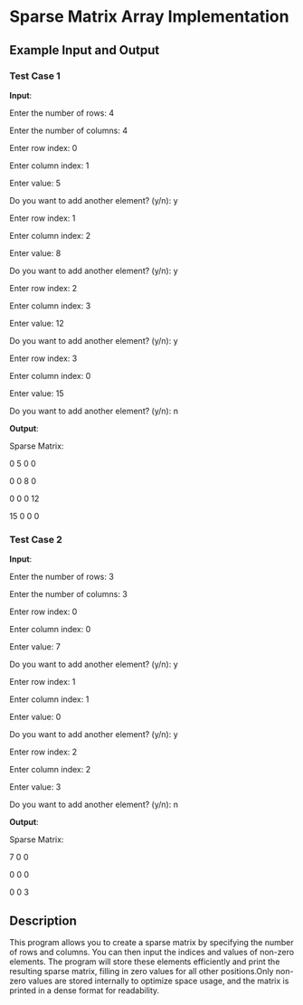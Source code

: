 # Sparse Matrix Array Implementation


## Example Input and Output

### Test Case 1

**Input**:

Enter the number of rows: 4

Enter the number of columns: 4

Enter row index: 0

Enter column index: 1

Enter value: 5

Do you want to add another element? (y/n): y

Enter row index: 1

Enter column index: 2

Enter value: 8

Do you want to add another element? (y/n): y

Enter row index: 2

Enter column index: 3

Enter value: 12

Do you want to add another element? (y/n): y

Enter row index: 3

Enter column index: 0

Enter value: 15

Do you want to add another element? (y/n): n



**Output**:

Sparse Matrix:

0 5 0 0

0 0 8 0

0 0 0 12

15 0 0 0

### Test Case 2

**Input**:

Enter the number of rows: 3

Enter the number of columns: 3

Enter row index: 0

Enter column index: 0

Enter value: 7

Do you want to add another element? (y/n): y

Enter row index: 1

Enter column index: 1

Enter value: 0

Do you want to add another element? (y/n): y

Enter row index: 2

Enter column index: 2

Enter value: 3

Do you want to add another element? (y/n): n



**Output**:

Sparse Matrix:

7 0 0

0 0 0

0 0 3



## Description

This program allows you to create a sparse matrix by specifying the number of rows and columns. You can then input the indices and values of non-zero elements. The program will store these elements efficiently and print the resulting sparse matrix, filling in zero values for all other positions.Only non-zero values are stored internally to optimize space usage, and the matrix is printed in a dense format for readability.
